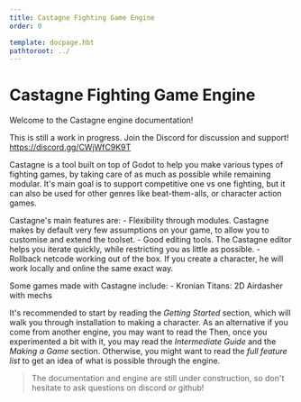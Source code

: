 ```yaml
---
title: Castagne Fighting Game Engine
order: 0

template: docpage.hbt
pathtoroot: ../
---
```

# Castagne Fighting Game Engine


Welcome to the Castagne engine documentation!

This is still a work in progress.
Join the Discord for discussion and support! https://discord.gg/CWjWfC9K9T

Castagne is a tool built on top of Godot to help you make various types of fighting games, by taking care of as much as possible while remaining modular.
It's main goal is to support competitive one vs one fighting, but it can also be used for other genres like beat-them-alls, or character action games.

Castagne's main features are:
	- Flexibility through modules. Castagne makes by default very few assumptions on your game, to allow you to customise and extend the toolset.
	- Good editing tools. The Castagne editor helps you iterate quickly, while restricting you as little as possible.
	- Rollback netcode working out of the box. If you create a character, he will work locally and online the same exact way.

Some games made with Castagne include:
	- Kronian Titans: 2D Airdasher with mechs

It's recommended to start by reading the *Getting Started* section, which will walk you through installation to making a character.
As an alternative if you come from another engine, you may want to read the
Then, once you experimented a bit with it, you may read the *Intermediate Guide* and the *Making a Game* section.
Otherwise, you might want to read the *full feature list* to get an idea of what is possible through the engine.


> The documentation and engine are still under construction, so don't hesitate to ask questions on discord or github!

<!-- TODO Links -->
<!-- TODO Logo -->
